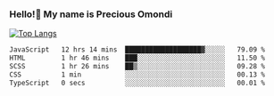 ### Hello!👋 My name is Precious Omondi 

[![Top Langs](https://github-readme-stats.vercel.app/api/top-langs/?username=Presho99&langs_count=8&theme=dark)](https://github.com/Presho99/github-readme-stats)



<!--START_SECTION:waka-->

```txt
JavaScript   12 hrs 14 mins  ███████████████████▓░░░░░   79.09 %
HTML         1 hr 46 mins    ███░░░░░░░░░░░░░░░░░░░░░░   11.50 %
SCSS         1 hr 26 mins    ██▒░░░░░░░░░░░░░░░░░░░░░░   09.28 %
CSS          1 min           ░░░░░░░░░░░░░░░░░░░░░░░░░   00.13 %
TypeScript   0 secs          ░░░░░░░░░░░░░░░░░░░░░░░░░   00.01 %
```

<!--END_SECTION:waka-->


